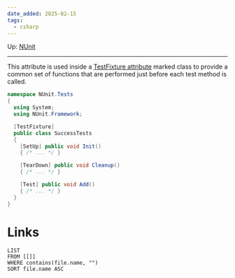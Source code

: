 ```yaml
---
date_added: 2025-02-15
tags:
  - csharp
---
```

Up: [NUnit](NUnit.md)
___
 This attribute is used inside a [TestFixture attribute](TestFixture%20attribute.md) marked class to provide a common set of functions that are performed just before each test method is called.
```csharp
namespace NUnit.Tests
{
  using System;
  using NUnit.Framework;

  [TestFixture]
  public class SuccessTests
  {
    [SetUp] public void Init()
    { /* ... */ }

    [TearDown] public void Cleanup()
    { /* ... */ }

    [Test] public void Add()
    { /* ... */ }
  }
}
```
# Links
```dataview
LIST
FROM [[]]
WHERE contains(file.name, "")
SORT file.name ASC
```
